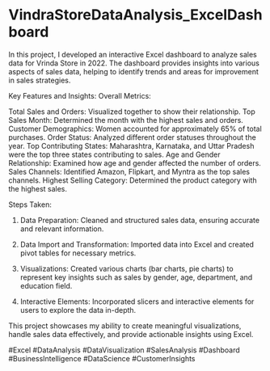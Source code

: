 # VindraStoreDataAnalysis_ExcelDashboard
In this project, I developed an interactive Excel dashboard to analyze sales data for Vrinda Store in 2022. The dashboard provides insights into various aspects of sales data, helping to identify trends and areas for improvement in sales strategies.

Key Features and Insights:
Overall Metrics:

Total Sales and Orders: Visualized together to show their relationship.
Top Sales Month: Determined the month with the highest sales and orders.
Customer Demographics: Women accounted for approximately 65% of total purchases.
Order Status: Analyzed different order statuses throughout the year.
Top Contributing States: Maharashtra, Karnataka, and Uttar Pradesh were the top three states contributing to sales.
Age and Gender Relationship: Examined how age and gender affected the number of orders.
Sales Channels: Identified Amazon, Flipkart, and Myntra as the top sales channels.
Highest Selling Category: Determined the product category with the highest sales.

Steps Taken:
1.	Data Preparation:
Cleaned and structured sales data, ensuring accurate and relevant information.

2.	Data Import and Transformation:
Imported data into Excel and created pivot tables for necessary metrics.

3.	Visualizations:
Created various charts (bar charts, pie charts) to represent key insights such as sales by gender, age, department, and education field.

4.	Interactive Elements:
Incorporated slicers and interactive elements for users to explore the data in-depth.

This project showcases my ability to create meaningful visualizations, handle sales data effectively, and provide actionable insights using Excel.


#Excel #DataAnalysis #DataVisualization #SalesAnalysis #Dashboard #BusinessIntelligence #DataScience #CustomerInsights
